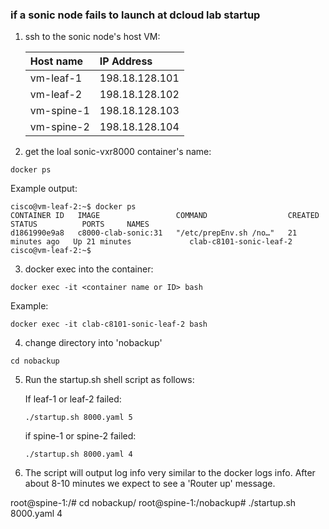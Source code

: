 ### if a sonic node fails to launch at dcloud lab startup

1. ssh to the sonic node's host VM:

     | Host name  | IP Address     |
     |:-----------|:---------------|
     | vm-leaf-1  | 198.18.128.101 |
     | vm-leaf-2  | 198.18.128.102 |
     | vm-spine-1 | 198.18.128.103 |
     | vm-spine-2 | 198.18.128.104 |

2. get the loal sonic-vxr8000 container's name:

```
docker ps
```
Example output:
```
cisco@vm-leaf-2:~$ docker ps
CONTAINER ID   IMAGE                 COMMAND                  CREATED          STATUS          PORTS     NAMES
d1861990e9a8   c8000-clab-sonic:31   "/etc/prepEnv.sh /no…"   21 minutes ago   Up 21 minutes             clab-c8101-sonic-leaf-2
cisco@vm-leaf-2:~$ 
```

3. docker exec into the container:

```
docker exec -it <container name or ID> bash
```
Example:
```
docker exec -it clab-c8101-sonic-leaf-2 bash
```

4. change directory into 'nobackup'
```
cd nobackup
```

5. Run the startup.sh shell script as follows:

   If leaf-1 or leaf-2 failed:
   ```
   ./startup.sh 8000.yaml 5
   ```

   if spine-1 or spine-2 failed:
   ```
   ./startup.sh 8000.yaml 4
   ```

6. The script will output log info very similar to the docker logs info. After about 8-10 minutes we expect to see a 'Router up' message. 

root@spine-1:/# cd nobackup/
root@spine-1:/nobackup# ./startup.sh 8000.yaml 4